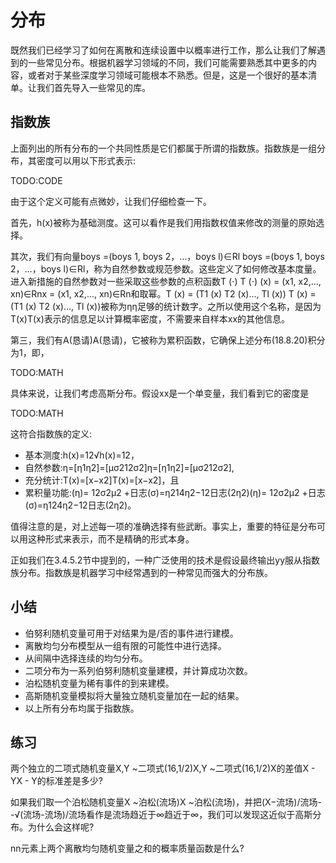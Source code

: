 

<!--
 * @version:
 * @Author:  StevenJokess https://github.com/StevenJokess
 * @Date: 2020-07-25 14:04:21
 * @LastEditors:  StevenJokess https://github.com/StevenJokess
 * @LastEditTime: 2020-07-25 14:10:30
 * @Description:translate by machine half
 * @TODO::
 * @Reference:http://preview.d2l.ai/d2l-en/master/chapter_appendix-mathematics-for-deep-learning/distributions.html
-->

# 分布

既然我们已经学习了如何在离散和连续设置中以概率进行工作，那么让我们了解遇到的一些常见分布。根据机器学习领域的不同，我们可能需要熟悉其中更多的内容，或者对于某些深度学习领域可能根本不熟悉。但是，这是一个很好的基本清单。让我们首先导入一些常见的库。





## 指数族

上面列出的所有分布的一个共同性质是它们都属于所谓的指数族。指数族是一组分布，其密度可以用以下形式表示:

TODO:CODE

由于这个定义可能有点微妙，让我们仔细检查一下。

首先，h(x)被称为基础测度。这可以看作是我们用指数权值来修改的测量的原始选择。

其次，我们有向量boys =(boys 1, boys 2，…，boys l)∈Rl boys =(boys 1, boys 2，…，boys l)∈Rl，称为自然参数或规范参数。这些定义了如何修改基本度量。进入新措施的自然参数对一些采取这些参数的点积函数T (⋅) T (⋅) (x) = (x1, x2,…, xn)∈Rnx = (x1, x2,…, xn)∈Rn和取幂。T (x) = (T1 (x) T2 (x)…, Tl (x)) T (x) = (T1 (x) T2 (x)…, Tl (x))被称为ηη足够的统计数字。之所以使用这个名称，是因为T(x)T(x)表示的信息足以计算概率密度，不需要来自样本xx的其他信息。

第三，我们有A(恳请)A(恳请)，它被称为累积函数，它确保上述分布(18.8.20)积分为1，即，

TODO:MATH

具体来说，让我们考虑高斯分布。假设xx是一个单变量，我们看到它的密度是

TODO:MATH

这符合指数族的定义:

* 基本测度:h(x)=12√h(x)=12，
* 自然参数:η=[η1η2]=[μσ212σ2]η=[η1η2]=[μσ212σ2],
* 充分统计:T(x)=[x−x2]T(x)=[x−x2]，且
* 累积量功能:(η)= 12σ2μ2 +日志(σ)=η214η2−12日志(2η2)(η)= 12σ2μ2 +日志⁡(σ)=η124η2−12日志⁡(2η2)。

值得注意的是，对上述每一项的准确选择有些武断。事实上，重要的特征是分布可以用这种形式来表示，而不是精确的形式本身。

正如我们在3.4.5.2节中提到的，一种广泛使用的技术是假设最终输出yy服从指数族分布。指数族是机器学习中经常遇到的一种常见而强大的分布族。

## 小结

* 伯努利随机变量可用于对结果为是/否的事件进行建模。
* 离散均匀分布模型从一组有限的可能性中进行选择。
* 从间隔中选择连续的均匀分布。
* 二项分布为一系列伯努利随机变量建模，并计算成功次数。
* 泊松随机变量为稀有事件的到来建模。
* 高斯随机变量模拟将大量独立随机变量加在一起的结果。
* 以上所有分布均属于指数族。


## 练习

两个独立的二项式随机变量X,Y ~二项式(16,1/2)X,Y ~二项式(16,1/2)X的差值X - YX - Y的标准差是多少?

如果我们取一个泊松随机变量X ~泊松(流场)X ~泊松(流场)，并把(X−流场)/流场- -√(流场-流场)/流场看作是流场趋近于∞趋近于∞，我们可以发现这近似于高斯分布。为什么会这样呢?

nn元素上两个离散均匀随机变量之和的概率质量函数是什么?

